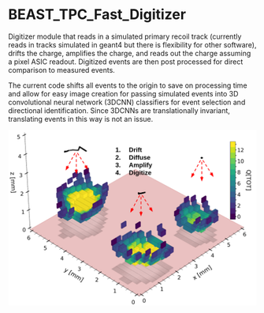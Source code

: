 # BEAST_TPC_Fast_Digitizer
Digitizer module that reads in a simulated primary recoil track (currently reads in tracks simulated in geant4 but there is flexibility for other software), drifts the charge, amplifies the charge, and reads out the charge assuming a pixel ASIC readout. Digitized events are then post processed for direct comparison to measured events.

The current code shifts all events to the origin to save on processing time and allow for easy image creation for passing simulated events into 3D convolutional neural network (3DCNN) classifiers for event selection and directional identification. Since 3DCNNs are translationally invariant, translating events in this way is not an issue.

![plot](./digi.png)

